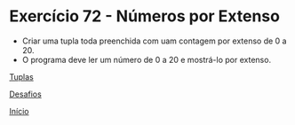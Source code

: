 # Exercício 72 - Números por Extenso

- Criar uma tupla toda preenchida com uam contagem por extenso de 0 a 20.
- O programa deve ler um número de 0 a 20 e mostrá-lo por extenso.

[Tuplas](https://github.com/NandesLima/python-codigos/tree/master/desafios/07.%20Tuplas)

[Desafios](https://github.com/NandesLima/python-codigos/tree/master/desafios)

[Início](https://github.com/NandesLima/python-codigos)